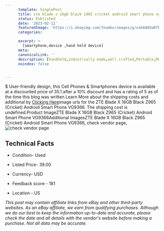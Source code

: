 ```yaml
---
      template: SinglePost
      title: zte blade x 16gb black z965 cricket android smart phone vg9366
      status: Published
      date: '2023-02-12'
      featuredImage: 'https://i.ebayimg.com/thumbs/images/g/vakAAOSwRfNjP5-w/s-l225.jpg'
      categories: 

      excerpt: >-
        [smartphone,device ,hand held device]
      meta:
      canonicalLink: ''
      description: [handheld,industrially made,well crafted,Portable,Mobile,Compact,Convenient,Lightweight,Maneuverable,Man-portable,Miniature,Carriable,Hand-held,Light,Holdable,Transportable,Mobile device,Pocket-sized,On-the-go,Wireless,Cordless,Compact size,Convenient size, smartphone,device ,hand held device]
      noindex: false

        
---
```

$
    User-friendly design, this Cell Phones & Smartphones device is available at a discounted price of 35.1 after a 10% discount and has a rating of 5 as of the time this blog was written.Learn More about the shipping costs and additional by [Clicking Here](https://www.ebay.com/itm/354318455850?hash=item527f06942a%3Ag%3AvakAAOSwRfNjP5-w&mkevt=1&mkcid=1&mkrid=711-53200-19255-0&campid=%253CePNCampaignId%253E&customid=%253CreferenceId%253E&toolid=10049)image urls for the ZTE Blade X 16GB Black Z965 (Cricket) Android Smart Phone VG9366. The shipping cost is undefined.Product ImageZTE Blade X 16GB Black Z965 (Cricket) Android Smart Phone VG9366Additional ImagesZTE Blade X 16GB Black Z965 (Cricket) Android Smart Phone VG9366, check vendor page, ![check vendor page](https://origin-galleryplus.ebayimg.com/ws/web/354318455850_2_0_1/225x225.jpg,https://origin-galleryplus.ebayimg.com/ws/web/354318455850_3_0_1/225x225.jpg,https://origin-galleryplus.ebayimg.com/ws/web/354318455850_4_0_1/225x225.jpg,https://origin-galleryplus.ebayimg.com/ws/web/354318455850_5_0_1/225x225.jpg,https://origin-galleryplus.ebayimg.com/ws/web/354318455850_6_0_1/225x225.jpg,https://origin-galleryplus.ebayimg.com/ws/web/354318455850_7_0_1/225x225.jpg,https://origin-galleryplus.ebayimg.com/ws/web/354318455850_8_0_1/225x225.jpg)
    
    

 ## Technical Facts 



     
      

 - Condition- Used 


      

 - Listed Price- 39.00 


      

 - Currency- USD 


      

 - Feedback score - 181 


      

 - Location - US 


      
      

 *_This post may contain affiliate links from eBay and other third-party websites. As an eBay affiliate, we earn from qualifying purchases. Although we do our best to keep the information up-to-date and accurate, please check the date and all details with the vendor's website before making a purchase. Not all data may be accurate._*



    
    
    
    
    
